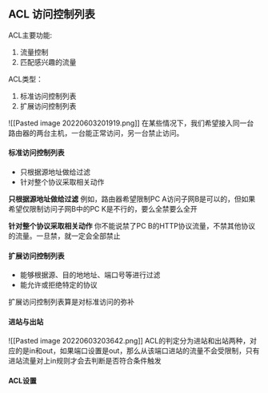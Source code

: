 ## ACL 访问控制列表
ACL主要功能:
1. 流量控制
2. 匹配感兴趣的流量

ACL类型：
1. 标准访问控制列表
2. 扩展访问控制列表

![[Pasted image 20220603201919.png]]
在某些情况下，我们希望接入同一台路由器的两台主机，一台能正常访问，另一台禁止访问。

#### 标准访问控制列表
- 只根据源地址做给过滤
- 针对整个协议采取相关动作

**只根据源地址做给过滤**
例如，路由器希望限制PC A访问子网B是可以的，但如果希望仅限制访问子网B中的PC K是不行的，要么全禁要么全开

**针对整个协议采取相关动作**
你不能说禁了PC B的HTTP协议流量，不禁其他协议的流量。一旦禁，就一定会全部禁止

#### 扩展访问控制列表
- 能够根据源、目的地地址、端口号等进行过滤
- 能允许或拒绝特定的协议

扩展访问控制列表算是对标准访问的弥补

#### 进站与出站
![[Pasted image 20220603203642.png]]
ACL的判定分为进站和出站两种，对应的是in和out，如果端口设置是out，那么从该端口进站的流量不会受限制，只有进站流量对上in规则才会去判断是否符合条件触发


#### ACL设置
